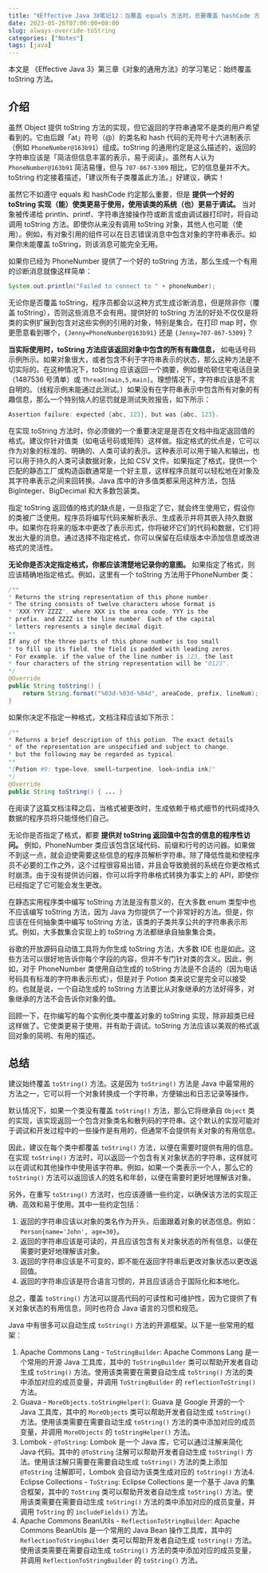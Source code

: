```yaml
---
title: "《Effective Java 3》笔记12：当覆盖 equals 方法时，总要覆盖 hashCode 方法"
date: 2023-05-26T07:00:00+08:00
slug: always-override-toString
categories: ["Notes"]
tags: [java]
---
```


本文是 《Effective Java 3》第三章《对象的通用方法》的学习笔记：始终覆盖 toString 方法。

## 介绍

虽然 Object 提供 toString 方法的实现，但它返回的字符串通常不是类的用户希望看到的。它由后跟「at」符号（@）的类名和 hash 代码的无符号十六进制表示（例如 `PhoneNumber@163b91`）组成。toString 的通用约定是这么描述的，返回的字符串应该是「简洁但信息丰富的表示，易于阅读」。虽然有人认为 `PhoneNumber@163b91` 简洁易懂，但与 `707-867-5309` 相比，它的信息量并不大。toString 约定接着描述，「建议所有子类覆盖此方法。」好建议，确实！



虽然它不如遵守 equals 和 hashCode 约定那么重要，但是 **提供一个好的 toString 实现（能）使类更易于使用，使用该类的系统（也）更易于调试。** 当对象被传递给 println、printf、字符串连接操作符或断言或由调试器打印时，将自动调用 toString 方法。即使你从来没有调用 toString 对象，其他人也可能（使用）。例如，有对象引用的组件可以在日志错误消息中包含对象的字符串表示。如果你未能覆盖 toString，则该消息可能完全无用。



如果你已经为 PhoneNumber 提供了一个好的 toString 方法，那么生成一个有用的诊断消息就像这样简单：

```java
System.out.println("Failed to connect to " + phoneNumber);
```



无论你是否覆盖 toString，程序员都会以这种方式生成诊断消息，但是除非你（覆盖 toString），否则这些消息不会有用。提供好的 toString 方法的好处不仅仅是将类的实例扩展到包含对这些实例的引用的对象，特别是集合。在打印 map 时，你更愿意看到哪个，`{Jenny=PhoneNumber@163b91}` 还是 `{Jenny=707-867-5309}`？



**当实际使用时，toString 方法应该返回对象中包含的所有有趣信息，** 如电话号码示例所示。如果对象很大，或者包含不利于字符串表示的状态，那么这种方法是不切实际的。在这种情况下，toString 应该返回一个摘要，例如曼哈顿住宅电话目录（1487536 号清单）或 `Thread[main,5,main]`。理想情况下，字符串应该是不言自明的。（线程示例未能通过此测试。）如果没有在字符串表示中包含所有对象的有趣信息，那么一个特别恼人的惩罚就是测试失败报告，如下所示：

```java
Assertion failure: expected {abc, 123}, but was {abc, 123}.
```



在实现 toString 方法时，你必须做的一个重要决定是是否在文档中指定返回值的格式。建议你针对值类（如电话号码或矩阵）这样做。指定格式的优点是，它可以作为对象的标准的、明确的、人类可读的表示。这种表示可以用于输入和输出，也可以用于持久的人类可读数据对象，比如 CSV 文件。如果指定了格式，提供一个匹配的静态工厂或构造函数通常是一个好主意，这样程序员就可以轻松地在对象及其字符串表示之间来回转换。Java 库中的许多值类都采用这种方法，包括 BigInteger、BigDecimal 和大多数包装类。



指定 toString 返回值的格式的缺点是，一旦指定了它，就会终生使用它，假设你的类被广泛使用。程序员将编写代码来解析表示、生成表示并将其嵌入持久数据中。如果你在将来的版本中更改了表示形式，你将破坏它们的代码和数据，它们将发出大量的消息。通过选择不指定格式，你可以保留在后续版本中添加信息或改进格式的灵活性。



**无论你是否决定指定格式，你都应该清楚地记录你的意图。** 如果指定了格式，则应该精确地指定格式。例如，这里有一个 toString 方法用于PhoneNumber 类：

```java
/**
* Returns the string representation of this phone number.
* The string consists of twelve characters whose format is
* "XXX-YYY-ZZZZ", where XXX is the area code, YYY is the
* prefix, and ZZZZ is the line number. Each of the capital
* letters represents a single decimal digit.
**
If any of the three parts of this phone number is too small
* to fill up its field, the field is padded with leading zeros.
* For example, if the value of the line number is 123, the last
* four characters of the string representation will be "0123".
*/
@Override
public String toString() {
    return String.format("%03d-%03d-%04d", areaCode, prefix, lineNum);
}
```

如果你决定不指定一种格式，文档注释应该如下所示：

```java
/**
* Returns a brief description of this potion. The exact details
* of the representation are unspecified and subject to change,
* but the following may be regarded as typical:
**
"[Potion #9: type=love, smell=turpentine, look=india ink]"
*/
@Override
public String toString() { ... }
```

在阅读了这篇文档注释之后，当格式被更改时，生成依赖于格式细节的代码或持久数据的程序员将只能怪他们自己。



无论你是否指定了格式，都要 **提供对 toString 返回值中包含的信息的程序性访问。** 例如，PhoneNumber 类应该包含区域代码、前缀和行号的访问器。如果做不到这一点，就会迫使需要这些信息的程序员解析字符串。除了降低性能和使程序员不必要的工作之外，这个过程很容易出错，并且会导致脆弱的系统在你更改格式时崩溃。由于没有提供访问器，你可以将字符串格式转换为事实上的 API，即使你已经指定了它可能会发生更改。



在静态实用程序类中编写 toString 方法是没有意义的，在大多数 enum 类型中也不应该编写 toString 方法，因为 Java 为你提供了一个非常好的方法。但是，你应该在任何抽象类中编写 toString 方法，该类的子类共享公共的字符串表示形式。例如，大多数集合实现上的 toString 方法都继承自抽象集合类。



谷歌的开放源码自动值工具将为你生成 toString 方法，大多数 IDE 也是如此。这些方法可以很好地告诉你每个字段的内容，但并不专门针对类的含义。因此，例如，对于 PhoneNumber 类使用自动生成的 toString 方法是不合适的（因为电话号码具有标准的字符串表示形式），但是对于 Potion 类来说它是完全可以接受的。也就是说，一个自动生成的 toString 方法要比从对象继承的方法好得多，对象继承的方法不会告诉你对象的值。



回顾一下，在你编写的每个实例化类中覆盖对象的 toString 实现，除非超类已经这样做了。它使类更易于使用，并有助于调试。toString 方法应该以美观的格式返回对象的简明、有用的描述。



## 总结

建议始终覆盖 `toString()` 方法。这是因为 `toString()` 方法是 Java 中最常用的方法之一，它可以将一个对象转换成一个字符串，方便输出和日志记录等操作。

默认情况下，如果一个类没有覆盖 `toString()` 方法，那么它将继承自 `Object` 类的实现，该实现返回一个包含对象类名和散列码的字符串。这个默认的实现可能对于调试和开发过程中的一些操作是有用的，但通常不会提供有关对象的有用信息。

因此，建议在每个类中都覆盖 `toString()` 方法，以便在需要时提供有用的信息。在实现 `toString()` 方法时，可以返回一个包含有关对象状态的字符串，这样就可以在调试和其他操作中使用该字符串。例如，如果一个类表示一个人，那么它的 `toString()` 方法可以返回该人的姓名和年龄，以便在需要时更好地理解该对象。

另外，在重写 `toString()` 方法时，也应该遵循一些约定，以确保该方法的实现正确、高效和易于使用。其中一些约定包括：

1. 返回的字符串应该以对象的类名作为开头，后面跟着对象的状态信息。例如：`Person{name='John', age=30}`。
2. 返回的字符串应该是可读的，并且应该包含有关对象状态的所有信息，以便在需要时更好地理解该对象。
3. 返回的字符串应该是不可变的，即不能在返回字符串后更改对象状态以更改返回值。
4. 返回的字符串应该是符合语言习惯的，并且应该适合于国际化和本地化。

总之，覆盖 `toString()` 方法可以提高代码的可读性和可维护性，因为它提供了有关对象状态的有用信息，同时也符合 Java 语言的习惯和规范。



Java 中有很多可以自动生成 `toString()` 方法的开源框架。以下是一些常用的框架：

1. Apache Commons Lang - `ToStringBuilder`: Apache Commons Lang 是一个常用的开源 Java 工具库，其中的 `ToStringBuilder` 类可以帮助开发者自动生成 `toString()` 方法。使用该类需要在需要自动生成 `toString()` 方法的类中添加对应的成员变量，并调用 `ToStringBuilder` 的 `reflectionToString()` 方法。
2. Guava - `MoreObjects.toStringHelper()`: Guava 是 Google 开源的一个 Java 工具库，其中的 `MoreObjects` 类可以帮助开发者自动生成 `toString()` 方法。使用该类需要在需要自动生成 `toString()` 方法的类中添加对应的成员变量，并调用 `MoreObjects` 的 `toStringHelper()` 方法。
3. Lombok - `@ToString`: Lombok 是一个 Java 库，它可以通过注解来简化 Java 代码。其中的 `@ToString` 注解可以帮助开发者自动生成 `toString()` 方法。使用该注解只需要在需要自动生成 `toString()` 方法的类上添加 `@ToString` 注解即可，Lombok 会自动为该类生成对应的 `toString()` 方法4. Eclipse Collections - `ToString`: Eclipse Collections 是一个基于 Java 的集合框架，其中的 `ToString` 类可以帮助开发者自动生成 `toString()` 方法。使用该类需要在需要自动生成 `toString()` 方法的类中添加对应的成员变量，并调用 `ToString` 的 `includeFields()` 方法。
4. Apache Commons BeanUtils - `ReflectionToStringBuilder`: Apache Commons BeanUtils 是一个常用的 Java Bean 操作工具库，其中的 `ReflectionToStringBuilder` 类可以帮助开发者自动生成 `toString()` 方法。使用该类需要在需要自动生成 `toString()` 方法的类中添加对应的成员变量，并调用 `ReflectionToStringBuilder` 的 `toString()` 方法。
